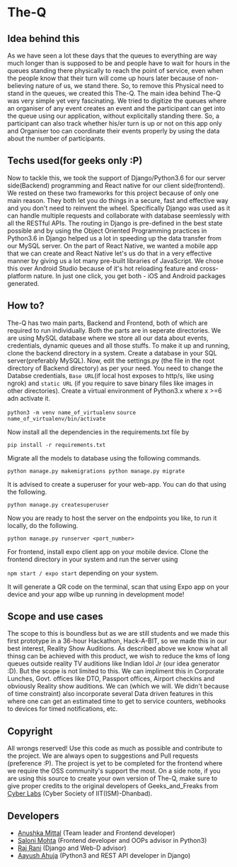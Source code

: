 # The-Q

## Idea behind this

As we have seen a lot these days that the queues to everything are way much longer than is supposed to be and people have to wait for hours in the queues standing there physically to reach the point of service, even when the people know that their turn will come up hours later because of non-believing nature of us, we stand there. So, to remove this Physical need to stand in the queues, we created this The-Q.
The main idea behind The-Q was very simple yet very fascinating. We tried to digitize the queues where an organiser of any event creates an event and the participant can get into the queue using our application, without explicitally standing there. So, a participant can also track whether his/er turn is up or not on this app only and Organiser too can coordinate their events properly by using the data about the number of participants.

## Techs used(for geeks only :P)

Now to tackle this, we took the support of Django/Python3.6 for our server side(Backend) programming and React native for our client side(frontend). We rested on these two frameworks for this project because of only one main reason. They both let you do things in a secure, fast and effective way and you don't need to reinvent the wheel. Specifically Django was used as it can handle multiple requests and collaborate with database seemlessly with all the RESTful APIs. The routing in Django is pre-defined in the best state possible and by using the Object Oriented Programming practices in Python3.6 in Django helped us a lot in speeding up the data transfer from our MySQL server. On the part of React Native, we wanted a mobile app  that we can create and React Native let's us do that in a very effective manner by giving us a lot many pre-built libraries of JavaScript. We chose this over Android Studio because of it's hot reloading feature and cross-platform nature. In just one click, you get both - iOS and Android packages generated.

## How to?

The-Q has two main parts, Backend and Frontend, both of which are required to run individually. 
Both the parts are in seperate directories.  We are using MySQL database where we store all our data about events, credentials, dynamic queues and all those stuffs. To make it up and running, clone the backend directory in a system. Create a database in your SQL server(preferably MySQL). 
Now, edit the settings.py (the file in the root directory of Backend directory) as per your need. You need to change the Databse credentials, `Base URL`(if local host exposes to http/s, like using ngrok) and `static URL` (if you require to save binary files like images in other directories). Create a virtual environment of Python3.x where x >=6 adn activate it.

`python3 -m venv name_of_virtualenv`
`source name_of_virtualenv/bin/activate`

Now install all the dependencies in the requirements.txt file by

`pip install -r requirements.txt`

Migrate all the models to database using the following commands.

`python manage.py makemigrations
python manage.py migrate`

It is advised to create a superuser for your web-app. You can do that using the following.

`python manage.py createsuperuser`

Now you are ready to host the server on the endpoints you like, to run it locally, do the following.

`python manage.py runserver <port_number>`


For frontend, install expo client app on your mobile device. Clone the frontend directory in your system and run the server using 

`npm start / expo start` depending on your system.

It will generate a QR code on the terminal, scan that using Expo app on your device and your app wilbe up running in development mode!

## Scope and use cases

The scope to this is boundless but as we are still students and we made this first prototype in a 36-hour Hackathon, Hack-A-BIT, so we made this in our best interest, Reality Show Auditions.
As described above we know what all thinsg can be achieved with this product, we wish to reduce the kms of long queues outside reality TV auditions like Indian Idol Jr (our idea generator :D).
But the scope is not limited to this. We can impliment this in Corporate Lunches, Govt. offices like DTO, Passport offices, Airport checkins and obviously Reality show auditions. We can (which we will. We didn't because of time constraint) also incorporate several Data driven features in this where one can get an estimated time to get to service counters, webhooks to devices for timed notifications, etc.

## Copyright

All wrongs reserved! Use this code as much as possible and contribute to the project. We are always open to suggestions and Pull requests (preference :P). The project is yet to be completed for the frontend where we require the OSS community's support the most.
On a side note, if you are using this source to create your own version of The-Q, make sure to give proper credits to the original developers of Geeks_and_Freaks from [Cyber Labs](https://www.fb.com/labscyber) (Cyber Society of IIT(ISM)-Dhanbad).

## Developers

- [Anushka Mittal](https://www.github.com/anushkamittal) (Team leader and Frontend developer)
- [Saloni Mohta](https://www.github.com/salonimohta) (Frontend developer and OOPs advisor in Python3)
- [Raj Rani](https://www.linkedin.com/in/rrsquare) (Django and Web-D advisor)
- [Aayush Ahuja](https://www.linkedin.com/in/codeaayu) (Python3 and REST API developer in Django)
